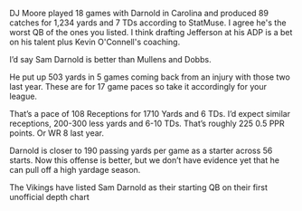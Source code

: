DJ Moore played 18 games with Darnold in Carolina and produced 89 catches for 1,234 yards and 7 TDs according to StatMuse. I agree he's the worst QB of the ones you listed. I think drafting Jefferson at his ADP is a bet on his talent plus Kevin O'Connell's coaching.

I’d say Sam Darnold is better than Mullens and Dobbs.

He put up 503 yards in 5 games coming back from an injury with those two last year. These are for 17 game paces so take it accordingly for your league.

That’s a pace of 108 Receptions for 1710 Yards and 6 TDs. I’d expect similar receptions, 200-300 less yards and 6-10 TDs. That’s roughly 225 0.5 PPR points. Or WR 8 last year.

Darnold is closer to 190 passing yards per game as a starter across 56 starts.  Now this offense is better, but we don’t have evidence yet that he can pull off a high yardage season.

The Vikings have listed Sam Darnold as their starting QB on their first unofficial depth chart 